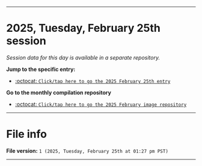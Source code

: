 
***

# 2025, Tuesday, February 25th session

_Session data for this day is available in a separate repository._

**Jump to the specific entry:**

- [:octocat: `Click/tap here to go the 2025 February 25th entry`](https://github.com/seanpm2001/SeansLifeArchive_Images_ModernSmurfsVillage_Y2025_V2/tree/SeansLifeArchive_ModernSmurfsVillage_Y2025_V2_Main-dev/2025/02_February/25/)

**Go to the monthly compilation repository**

- [:octocat: `Click/tap here to go the 2025 February image repository`](https://github.com/seanpm2001/SeansLifeArchive_Images_ModernSmurfsVillage_Y2025_V2/)

***

# File info

**File version:** `1 (2025, Tuesday, February 25th at 01:27 pm PST)`

***
